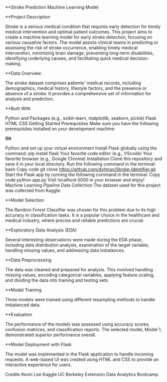 **Stroke Prediction Machine Learning Model

**Project Description

Stroke is a serious medical condition that requires early detection for timely medical intervention and optimal patient outcomes. This project aims to create a machine learning model for early stroke detection, focusing on various causative factors. The model assists clinical teams in predicting or assessing the risk of stroke occurrence, enabling timely medical intervention, minimizing brain damage, preventing long-term disabilities, identifying underlying causes, and facilitating quick medical decision-making.

**Data Overview

The stroke dataset comprises patients' medical records, including demographics, medical history, lifestyle factors, and the presence or absence of a stroke. It provides a comprehensive set of information for analysis and prediction.

**Built With

Python and Packages (e.g., scikit-learn, matplotlib, seaborn, pickle)
Flask
HTML
CSS
Getting Started
Prerequisites
Make sure you have the following prerequisites installed on your development machine:

**Git**

Python and set up your virtual environment
Install Flask globally using the command: pip install flask
Your favorite code editor (e.g., VScode)
Your favorite browser (e.g., Google Chrome)
Installation
Clone this repository and save it in your local directory. Run the following command in the terminal:
bash
Copy code
git clone https://github.com/dvhtran/Stroke-Identifier.git
Start the Flask app by running the following command in the terminal:
Copy code
python app.py
Visit localhost:5000 in your browser and enjoy!
Machine Learning Pipeline
Data Collection
The dataset used for this project was collected from Kaggle.

**Model Selection

The Random Forest Classifier was chosen for this problem due to its high accuracy in classification tasks. It is a popular choice in the healthcare and medical industry, where precise and reliable predictions are crucial.

**Exploratory Data Analysis (EDA)

Several interesting observations were made during the EDA phase, including data distribution analysis, examination of the target variable, handling missing values, and addressing data imbalances.

**Data Preprocessing

The data was cleaned and prepared for analysis. This involved handling missing values, encoding categorical variables, applying feature scaling, and dividing the data into training and testing sets.

**Model Training

Three models were trained using different resampling methods to handle imbalanced data.

**Evaluation

The performance of the models was assessed using accuracy scores, confusion matrices, and classification reports. The selected model, Model 1, demonstrated superior performance overall.

**Model Deployment with Flask

The model was implemented in the Flask application to handle incoming requests. A web-based UI was created using HTML and CSS to provide an interactive experience for users.

Credits
Kevin Lee
Kaggle
UC Berkeley Extension Data Analytics Bootcamp


